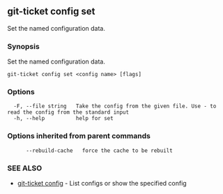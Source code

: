 ## git-ticket config set

Set the named configuration data.

### Synopsis

Set the named configuration data.

```
git-ticket config set <config name> [flags]
```

### Options

```
  -F, --file string   Take the config from the given file. Use - to read the config from the standard input
  -h, --help          help for set
```

### Options inherited from parent commands

```
      --rebuild-cache   force the cache to be rebuilt
```

### SEE ALSO

* [git-ticket config](git-ticket_config.md)	 - List configs or show the specified config

